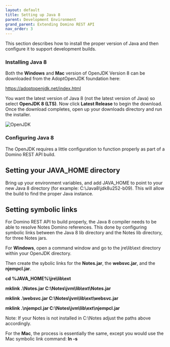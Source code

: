 ```yaml
---
layout: default
title: Setting up Java 8
parent: Development Environment
grand_parent: Extending Domino REST API
nav_order: 3
---
```


This section describes how to install the proper version of Java and then configure it to support development builds.

### Installing Java 8

Both the **Windows** and **Mac** version of OpenJDK Version 8 can be downloaded from the AdoptOpenJDK foundation here:

https://adoptopenjdk.net/index.html

You want the latest version of Java 8 (not the latest version of Java) so select **OpenJDK 8 (LTS)**. Now click **Latest Release** to begin the download. Once the download completes, open up your downloads directory and run the installer.

![OpenJDK](../../assets/images/OpenJDK.png)

### Configuring Java 8

The OpenJDK requires a little configuration to function properly as part of a Domino REST API build.

## Setting your JAVA_HOME directory

Bring up your environment variables, and add JAVA_HOME to point to your new Java 8 directory (for example: C:\Java8\jdk8u252-b09). This will allow the build to find the proper Java instance.

## Setting symbolic links

For Domino REST API to build properly, the Java 8 compiler needs to be able to resolve Notes Domino references. This done by configuring symbolic links between the Java 8 lib directory and the Notes lib directory, for three Notes jars.

For **Windows**, open a command window and go to the jre\lib\ext directory within your OpenJDK directory.

Then create the sybolic links for the **Notes.jar**, the **websvc.jar**, and the **njempcl.jar**.

**cd %JAVA_HOME%\jre\lib\ext**

**mklink .\Notes.jar C:\Notes\jvm\lib\ext\Notes.jar**

**mklink .\websvc.jar C:\Notes\jvm\lib\ext\websvc.jar**

**mklink .\njempcl.jar C:\Notes\jvm\lib\ext\njempcl.jar**

Note: If your Notes is not installed in C:\Notes adjust the paths above accordingly.

For the **Mac**, the process is essentially the same, except you would use the Mac symbolic link command: **ln -s**

